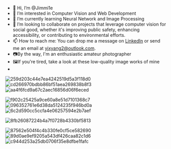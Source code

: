 - 👋 Hi, I’m @Jimmi1e
- 👀 I’m interested in Computer Vision and Web Development
- 🌱 I’m currently learning Neural Network and Image Processing
- 💞️ I’m looking to collaborate on projects that leverage computer vision for social good, whether it's improving public safety, enhancing accessibility, or contributing to environmental efforts.
- 📫 How to reach me: You can drop me a message on [LinkedIn](www.linkedin.com/in/jiaxi-yang-8249aa291) or send me an email at yjxyang2@outlook.com.
- 📷By the way, I'm an enthusiastic amateur photographer
- 🖼️If you're tired, take a look at these low-quality image works of mine
- 
![259d203c44e7ea4242519d5a3f118d0](https://github.com/Jimmi1e/Jimmi1e/assets/144962751/c6b22240-b380-40e7-a9d3-88980b87dd10)
![cd266970bdbb86bf51aea269838b8f3](https://github.com/Jimmi1e/Jimmi1e/assets/144962751/32c40120-1233-48ac-9b31-2269acfc73d0)
![aa4f6fcd9a67c2aec16856d06f6eced](https://github.com/Jimmi1e/Jimmi1e/assets/144962751/f1003667-c0cb-4507-8d27-d5c4e91d5dfe)


![f902c25425a9ce60a8e51d7101368c7](https://github.com/Jimmi1e/Jimmi1e/assets/144962751/5aed0d4f-2748-47ab-95bc-5ad38e07f1eb)
![096352761e6d38da5124235f946bd0a](https://github.com/Jimmi1e/Jimmi1e/assets/144962751/ce275a62-ad9a-426f-aaa3-e07ba3da8bcb)
![6c2d590cc5ccfa4e06257594e2b7aef](https://github.com/Jimmi1e/Jimmi1e/assets/144962751/bbc77c53-0b04-4161-ae84-f971c4268f5b)

![8fb26087224b4a7f0728b4330bf5813](https://github.com/Jimmi1e/Jimmi1e/assets/144962751/dcdf64ee-6565-4839-9910-ed70543a1e9d)

![87562e504f4c4b330fe0cf5ce582690](https://github.com/Jimmi1e/Jimmi1e/assets/144962751/893adff0-5106-4b28-a8b7-69e3cd3de61f)
![89d0ae9ef9205a543df426caa82c1d6](https://github.com/Jimmi1e/Jimmi1e/assets/144962751/20cc3b47-eb71-4850-9e92-31c361c471d0)
![c944d253a25db0706f35e8dfbe1fafc](https://github.com/Jimmi1e/Jimmi1e/assets/144962751/071e2d69-e124-4e48-b255-4dc01073582a)






<!---
✨ Jimmi1e ✨
--->
